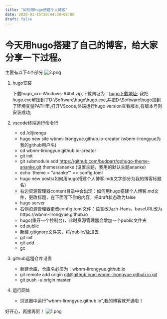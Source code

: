 ```yaml
---
title: "如何用hugo搭建个人博客"
date: 2020-01-15T20:44:38+08:00
draft: false
---
```




# 今天用hugo搭建了自己的博客，给大家分享一下过程。
主要有以下4个部分
![2.png](https://i.loli.net/2020/01/15/fWC7ouYVB1IDsya.png)
1. hugo安装
   
   下载hugo_xxx-Windows-64bit.zip,下载网址为：[hugo下载地址](https://github.com/gohugoio/hugo/releases); 我把hugo.exe解压到了D:\Software\hugo\hugo.exe,并把D:\Software\hugo加到了环境变量PATH里,打开VScode,终端运行hugo version查看版本,有版本号则安装成功;
2. vscode终端运行命令行
   
   * cd /d/jirengu
   * hugo new site wbnm-lirongyue.github.io-creator  (wbnm-lirongyue为我的github用户名)
   * cd wbnm-lirongyue.github.io-creator
   * git init
   * git submodule add https://github.com/budparr/gohugo-theme-ananke.git themes/ananke  (设置主题，我用的默认主题ananke)
   * echo 'theme = "ananke"' >> config.toml
   * hugo new posts/如何用hugo搭建个人博客.md(文字部分为我的博客标题名)
   * 右边资源管理器content目录中会出现：如何用hugo搭建个人博客.md文件，更改标题，在下面写下你的内容，把draft状态改为false
   * hugo server
   * 右侧资源管理器更改config.toml文件：语言改为zh-Hans，baseURL改为https://wbnm-lirongyue.github.io
   * hugo(重开一个控制台)，此时资源管理器会增加一个public文件夹
   * cd public
   * 新建.gitignore文件夹，将/public/放进去
   * git init
   * git add .
   * gc
  
3. github远程仓库设置

   * 新建仓库，仓库名必须为：wbnm-lirongyue.github.io
   * git remote add origin git@github.com.wbnm-lirongyue.github.io.git
   * git push -u origin master
  
4. 运行网址
   * 浏览器中运行"wbnm-lirongyue.github.io",我的博客就开通啦！

好开心，再接再厉！
![1.png](https://i.loli.net/2020/01/15/zkGOpBNFyLm7gnY.png)
   


